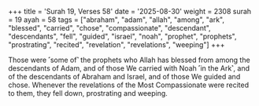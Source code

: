 +++
title = 'Surah 19, Verses 58'
date = '2025-08-30'
weight = 2308
surah = 19
ayah = 58
tags = ["abraham", "adam", "allah", "among", "ark", "blessed", "carried", "chose", "compassionate", "descendant", "descendants", "fell", "guided", "israel", "noah", "prophet", "prophets", "prostrating", "recited", "revelation", "revelations", "weeping"]
+++

Those were ˹some of˺ the prophets who Allah has blessed from among the descendants of Adam, and of those We carried with Noah ˹in the Ark˺, and of the descendants of Abraham and Israel, and of those We guided and chose. Whenever the revelations of the Most Compassionate were recited to them, they fell down, prostrating and weeping.